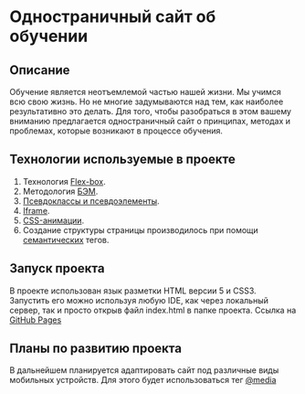 # Одностраничный сайт об обучении

## Описание
Обучение является неотъемлемой частью нашей жизни. Мы учимся всю свою жизнь. Но не многие задумываются над тем, как наиболее результативно это делать. Для того, чтобы разобраться в этом вашему вниманию предлагается одностраничный сайт о принципах, методах и проблемах, которые возникают в процессе обучения.

## Технологии используемые в проекте
1. Технология [Flex-box](https://developer.mozilla.org/ru/docs/Learn/CSS/CSS_layout/Flexbox).
2. Методология [БЭМ](https://ru.bem.info/methodology/).
3. [Псевдоклассы и псевдоэлементы](https://developer.mozilla.org/ru/docs/Learn/CSS/Building_blocks/Selectors/Pseudo-classes_and_pseudo-elements).
4. [Iframe](https://doka.guide/html/iframe/).
5. [CSS-анимации](https://doka.guide/css/animation/).
6. Создание структуры страницы производилось при помощи [семантических](https://webref.ru/course/html-basics/semantics) тегов.

## Запуск проекта
В проекте использован язык разметки HTML версии 5 и CSS3. Запустить его можно используя любую IDE, как через локальный сервер, так и просто открыв файл index.html в папке проекта. Ссылка на [GitHub Pages](https://igor-yakovlev.github.io/how-to-learn/)

## Планы по развитию проекта
В дальнейшем планируется адаптировать сайт под различные виды мобильных устройств. Для этого будет использоваться тег [@media](http://htmlbook.ru/css/media)
